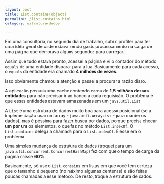 ```yaml
---
layout: post
title: List.contains(object)
permalink: /list-contains.html
category: estrutura-dados

---
```


Em uma consultoria, no segundo dia de trabalho, subi o profiler para ter uma idéia geral de onde estava
sendo gasto processamento na carga de uma página que demorava alguns segundos para carregar.

Assim que tudo estava pronto, acessei a página e vi o contador do método `equals` de uma entidade disparar 
para a lua. Basicamente para cada acesso, o `equals` da entidade era chamado **4 milhões de vezes**.

Isso obviamente chamou a atenção e passei a procurar a razão disso.

A aplicação possuía uma cache contendo cerca de **1,5 milhões dessas entidades** para não precisar ir ao
banco a cada requisição. O problema é que essas entidades estavam armazenadas em um `java.util.List`.

A `List` é uma estrutura de dados muito boa para acesso posicional (se a implementação usar um array - 
`java.util.ArrayList` - para manter os dados), mas é péssima para fazer busca por dados, porque precisa 
checar **um por um** os elementos, o que faz no método `List.indexOf`. O `List.contains` delega a chamada 
para o `List.indexOf`. E esse era o problema.

Uma simples mudança de estrutura de dados (troquei para um `java.util.concurrent.ConcurrentHashMap`) fez com
que o tempo de carga da página caísse **60%**.

Basicamente, só use o `List.contains` em listas em que você tem certeza que o tamanho é pequeno (no máximo 
algumas centenas) e são feitas poucas chamadas a esse método. De resto, troque a estrutura de dados.

